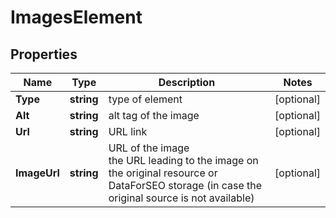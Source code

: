 # ImagesElement


## Properties

| Name | Type | Description | Notes |
|------------ | ------------- | ------------- | -------------|
**Type** | **string** | type of element |[optional]|
**Alt** | **string** | alt tag of the image |[optional]|
**Url** | **string** | URL link |[optional]|
**ImageUrl** | **string** | URL of the image<br>the URL leading to the image on the original resource or DataForSEO storage (in case the original source is not available) |[optional]|